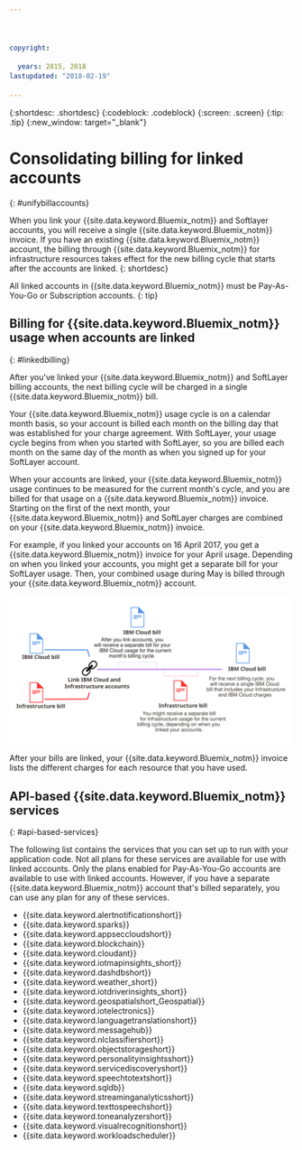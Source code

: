 ```yaml
---



copyright:

  years: 2015, 2018
lastupdated: "2018-02-19"

---
```


{:shortdesc: .shortdesc}
{:codeblock: .codeblock}
{:screen: .screen}
{:tip: .tip}
{:new_window: target="_blank"}

# Consolidating billing for linked accounts
{: #unifybillaccounts}

When you link your {{site.data.keyword.Bluemix_notm}} and Softlayer accounts, you will receive a single {{site.data.keyword.Bluemix_notm}} invoice. If you have an existing {{site.data.keyword.Bluemix_notm}} account, the billing through {{site.data.keyword.Bluemix_notm}} for infrastructure resources takes effect for the new billing cycle that starts after the accounts are linked.
{: shortdesc}

All linked accounts in {{site.data.keyword.Bluemix_notm}} must be Pay-As-You-Go or Subscription accounts.
{: tip}

## Billing for {{site.data.keyword.Bluemix_notm}} usage when accounts are linked
{: #linkedbilling}

After you've linked your {{site.data.keyword.Bluemix_notm}} and SoftLayer billing accounts, the next billing cycle will be charged in a single {{site.data.keyword.Bluemix_notm}} bill.

Your {{site.data.keyword.Bluemix_notm}} usage cycle is on a calendar month basis, so your account is billed each month on the billing day that was established for your charge agreement. With SoftLayer, your usage cycle begins from when you started with SoftLayer, so you are billed each month on the same day of the month as when you signed up for your SoftLayer account.

When your accounts are linked, your {{site.data.keyword.Bluemix_notm}} usage continues to be measured for the current month's cycle, and you are billed for that usage on a {{site.data.keyword.Bluemix_notm}} invoice. Starting on the first of the next month, your {{site.data.keyword.Bluemix_notm}} and SoftLayer charges are combined on your {{site.data.keyword.Bluemix_notm}} invoice.

For example, if you linked your accounts on 16 April 2017, you get a {{site.data.keyword.Bluemix_notm}} invoice for your April usage. Depending on when you linked your accounts, you might get a separate bill for your SoftLayer usage. Then, your combined usage during May is billed through your {{site.data.keyword.Bluemix_notm}} account.

![Linking IBM Cloud and SoftLayer accounts summary](images/IBMCloudSoftLayerBill.svg)

After your bills are linked, your {{site.data.keyword.Bluemix_notm}} invoice lists the different charges for each resource that you have used.

## API-based {{site.data.keyword.Bluemix_notm}} services
{: #api-based-services}

The following list contains the services that you can set up to run with your application code. Not all plans for these services are available for use with linked accounts. Only the plans enabled for Pay-As-You-Go accounts are available to use with linked accounts. However, if you have a separate {{site.data.keyword.Bluemix_notm}} account that's billed separately, you can use any plan for any of these services.

* {{site.data.keyword.alertnotificationshort}}
* {{site.data.keyword.sparks}}
* {{site.data.keyword.appseccloudshort}}
* {{site.data.keyword.blockchain}}
* {{site.data.keyword.cloudant}}
* {{site.data.keyword.iotmapinsights_short}}
* {{site.data.keyword.dashdbshort}}
* {{site.data.keyword.weather_short}}
* {{site.data.keyword.iotdriverinsights_short}}
* {{site.data.keyword.geospatialshort_Geospatial}}
* {{site.data.keyword.iotelectronics}}
* {{site.data.keyword.languagetranslationshort}}
* {{site.data.keyword.messagehub}}
* {{site.data.keyword.nlclassifiershort}}
* {{site.data.keyword.objectstorageshort}}
* {{site.data.keyword.personalityinsightsshort}}
* {{site.data.keyword.servicediscoveryshort}}
* {{site.data.keyword.speechtotextshort}}
* {{site.data.keyword.sqldb}}
* {{site.data.keyword.streaminganalyticsshort}}
* {{site.data.keyword.texttospeechshort}}
* {{site.data.keyword.toneanalyzershort}}
* {{site.data.keyword.visualrecognitionshort}}
* {{site.data.keyword.workloadscheduler}}
